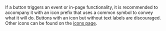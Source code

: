 If a button triggers an event or in-page functionality, it is recommended to accompany it with an icon prefix that uses a common symbol to convey what it will do. Buttons with an icon but without text labels are discouraged. Other icons can be found on the [icons page](icons).
